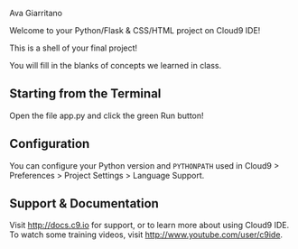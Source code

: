 Ava Giarritano


Welcome to your Python/Flask & CSS/HTML project on Cloud9 IDE!

This is a shell of your final project!

You will fill in the blanks of concepts we learned in class. 

## Starting from the Terminal

Open the file app.py and click the green Run
button!

## Configuration

You can configure your Python version and `PYTHONPATH` used in
Cloud9 > Preferences > Project Settings > Language Support.

## Support & Documentation

Visit http://docs.c9.io for support, or to learn more about using Cloud9 IDE.
To watch some training videos, visit http://www.youtube.com/user/c9ide.